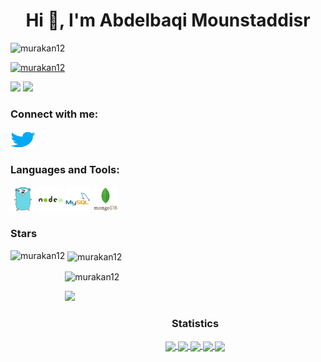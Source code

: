 <h1 align="center">Hi 👋, I'm Abdelbaqi Mounstaddisr</h1>
<p align="left"> <img src="https://komarev.com/ghpvc/?username=murakan12&label=Profile%20views&color=0e75b6&style=flat" alt="murakan12" /> </p>

<p align="left"> <a href="https://github.com/ryo-ma/github-profile-trophy"><img src="https://github-profile-trophy.vercel.app/?username=murakan12&theme=" alt="murakan12" /></a> </p>

<div> <a href="https://twitter.com/murakan dev" target="_blank"><img src="https://img.shields.io/badge/Twitter-1DA1F2?style=for-the-badge&logo=twitter&logoColor=white" target="_blank"></a>
<a href="https://github.com/murakan12" target="_blank"><img src="https://img.shields.io/badge/GitHub-100000?style=for-the-badge&logo=github&logoColor=white" target="_blank"></a>
</div><h3 align="left">Connect with me:</h3>
<p align="left">
<a href="https://twitter.com/murakan dev" target="blank"><img align="center" src="https://raw.githubusercontent.com/teamedwardforever/Readme-Generator/71f25dd8b98329b168142a6b782a107b75eab178/svg/Social/twitter.svg" alt="murakan dev" height="30" width="40" /></a></p>

<h3 align="left">Languages and Tools:</h3>
<p align="left">
<img src="https://raw.githubusercontent.com/teamedwardforever/Readme-Generator/71f25dd8b98329b168142a6b782a107b75eab178/svg/Skills/Languages/go-original.svg" alt="Go" width="40" height="40"/>
<img src="https://raw.githubusercontent.com/teamedwardforever/Readme-Generator/71f25dd8b98329b168142a6b782a107b75eab178/svg/Skills/Backend/nodejs-original-wordmark.svg" alt="NodeJs" width="40" height="40"/>
<img src="https://raw.githubusercontent.com/teamedwardforever/Readme-Generator/71f25dd8b98329b168142a6b782a107b75eab178/svg/Skills/Database/mysql-original-wordmark.svg" alt="Mysql" width="40" height="40"/>
<img src="https://raw.githubusercontent.com/teamedwardforever/Readme-Generator/71f25dd8b98329b168142a6b782a107b75eab178/svg/Skills/Database/mongodb-original-wordmark.svg" alt="Mongodb" width="40" height="40"/>
</p>

<h3 align="left">Stars</h3>
<img align="left" height="180em" src="https://github-readme-stats.vercel.app/api/top-langs/?username=murakan12&layout=compact&theme=neon" alt=murakan12 />

<p>&nbsp;<img align="center" height="180em" src="https://github-readme-stats.vercel.app/api?username=murakan12&show_icons=true&locale=en&theme=neon" alt="murakan12" /></p>

<p><img align="center" height="180em" src="https://github-readme-streak-stats.herokuapp.com/?user=murakan12&theme=neon" alt="murakan12" /></p>

<img src="https://user-images.githubusercontent.com/73097560/115834477-dbab4500-a447-11eb-908a-139a6edaec5c.gif"><h3 align="center">Statistics</h3>
<div align="center">
<a href="https://github.com/murakan12">
<img align="center" src="http://github-profile-summary-cards.vercel.app/api/cards/stats?username=murakan12&theme=2077" height="180em" />
<img align="center" src="http://github-profile-summary-cards.vercel.app/api/cards/most-commit-language?username=murakan12&theme=2077" height="180em" />
<img align="center" src="http://github-profile-summary-cards.vercel.app/api/cards/repos-per-language?username=murakan12&theme=2077" height="180em" />
<img align="center" src="http://github-profile-summary-cards.vercel.app/api/cards/productive-time?username=murakan12&theme=2077" height="180em" />
<img align="center" src="http://github-profile-summary-cards.vercel.app/api/cards/profile-details?username=murakan12&theme=2077" height="180em" />
</div>
